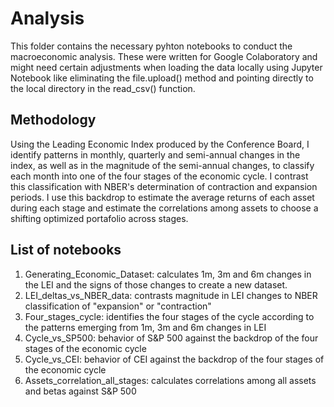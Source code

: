 # Analysis

This folder contains the necessary pyhton notebooks to conduct the macroeconomic analysis. These were written for Google Colaboratory and might need certain adjustments when loading the data locally using Jupyter Notebook like eliminating the file.upload() method and pointing directly to the local directory in the read_csv() function.  

## Methodology
Using the Leading Economic Index produced by the Conference Board, I identify patterns in monthly, quarterly and semi-annual changes in the index, as well as in the magnitude of the semi-annual changes, to classify each month into one of the four stages of the economic cycle. I contrast this classification with NBER's determination of contraction and expansion periods. I use this backdrop to estimate the average returns of each asset during each stage and estimate the correlations among assets to choose a shifting optimized portafolio across stages.   

## List of notebooks
1. Generating_Economic_Dataset: calculates 1m, 3m and 6m changes in the LEI and the signs of those changes to create a new dataset. 
2. LEI_deltas_vs_NBER_data: contrasts magnitude in LEI changes to NBER classification of "expansion" or "contraction" 
3. Four_stages_cycle: identifies the four stages of the cycle according to the patterns emerging from 1m, 3m and 6m changes in LEI
4. Cycle_vs_SP500: behavior of S&P 500 against the backdrop of the four stages of the economic cycle
5. Cycle_vs_CEI: behavior of CEI against the backdrop of the four stages of the economic cycle
6. Assets_correlation_all_stages: calculates correlations among all assets and betas against S&P 500
